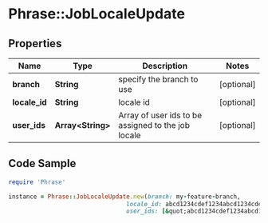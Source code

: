 # Phrase::JobLocaleUpdate

## Properties

Name | Type | Description | Notes
------------ | ------------- | ------------- | -------------
**branch** | **String** | specify the branch to use | [optional] 
**locale_id** | **String** | locale id | [optional] 
**user_ids** | **Array&lt;String&gt;** | Array of user ids to be assigned to the job locale | [optional] 

## Code Sample

```ruby
require 'Phrase'

instance = Phrase::JobLocaleUpdate.new(branch: my-feature-branch,
                                 locale_id: abcd1234cdef1234abcd1234cdef1234,
                                 user_ids: [&quot;abcd1234cdef1234abcd1234cdef1234&quot;])
```


